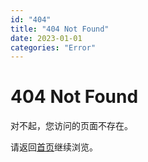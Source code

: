 ```yaml
---
id: "404"
title: "404 Not Found"
date: 2023-01-01
categories: "Error"
---
```


# 404 Not Found

对不起，您访问的页面不存在。

请返回[首页](/)继续浏览。 
